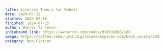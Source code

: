 ```yaml
---
title: Literary Theory for Robots
date: 2024-07-15
started: 2024-07-15
finished: 2024-07-15
author: Dennis Yi Tenen
indiebound_link: https://wwnorton.com/books/9780393882186
image: https://coffee-cake.nyc3.digitaloceanspaces.com/book_covers/2024/literary-theory-for-robots.jpg
category: Non-Fiction
---
```


